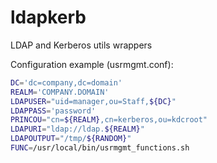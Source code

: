 # ldapkerb
LDAP and Kerberos utils wrappers

Configuration example (usrmgmt.conf):

```bash
DC='dc=company,dc=domain'
REALM='COMPANY.DOMAIN'
LDAPUSER="uid=manager,ou=Staff,${DC}"
LDAPPASS='password'
PRINCOU="cn=${REALM},cn=kerberos,ou=kdcroot"
LDAPURI="ldap://ldap.${REALM}"
LDAPOUTPUT="/tmp/${RANDOM}"
FUNC=/usr/local/bin/usrmgmt_functions.sh
```
